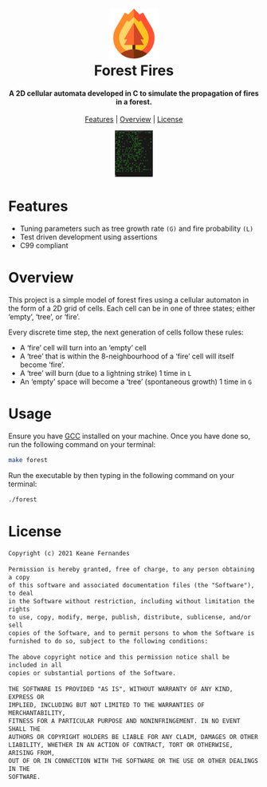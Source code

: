 <h1 align="center">
  <br>
    <img src=./docs/forest.png alt="forest.png" width="100"></a>
  <br>
  Forest Fires
  <br>
</h1>

<h4 align="center">A 2D cellular automata developed in C to simulate the propagation of fires in a forest.</h4>

<p align="center">
  <a href="#Features">Features</a> |
  <a href="#Overview">Overview</a> |
  <a href="#License">License</a>
</p>

<p align="center">
<img src="./docs/logo.jpg/../forest.gif" width=15% />
</p>

# Features
- Tuning parameters such as tree growth rate `(G)` and fire probability `(L)`
- Test driven development using assertions
- C99 compliant

# Overview
This project is a simple model of forest fires using a cellular automaton in the form of a 2D grid of cells. Each cell can be in one of three states; either ‘empty’, ‘tree’, or ‘fire’. 

Every discrete time step, the next generation of cells follow these rules:
- A ‘fire’ cell will turn into an ‘empty’ cell
- A ‘tree’ that is within the 8-neighbourhood of a ‘fire’ cell will itself become ‘fire’. 
- A ‘tree’ will burn (due to a lightning strike) 1 time in `L`
- An ‘empty’ space will become a ‘tree’ (spontaneous growth) 1 time in `G`

# Usage
Ensure you have [GCC](https://gcc.gnu.org) installed on your machine. Once you have done so, run the following command on your terminal:

```bash
make forest
```

Run the executable by then typing in the following command on your terminal:

```bash
./forest
```


# License

```
Copyright (c) 2021 Keane Fernandes

Permission is hereby granted, free of charge, to any person obtaining a copy
of this software and associated documentation files (the "Software"), to deal
in the Software without restriction, including without limitation the rights
to use, copy, modify, merge, publish, distribute, sublicense, and/or sell
copies of the Software, and to permit persons to whom the Software is
furnished to do so, subject to the following conditions:

The above copyright notice and this permission notice shall be included in all
copies or substantial portions of the Software.

THE SOFTWARE IS PROVIDED "AS IS", WITHOUT WARRANTY OF ANY KIND, EXPRESS OR
IMPLIED, INCLUDING BUT NOT LIMITED TO THE WARRANTIES OF MERCHANTABILITY,
FITNESS FOR A PARTICULAR PURPOSE AND NONINFRINGEMENT. IN NO EVENT SHALL THE
AUTHORS OR COPYRIGHT HOLDERS BE LIABLE FOR ANY CLAIM, DAMAGES OR OTHER
LIABILITY, WHETHER IN AN ACTION OF CONTRACT, TORT OR OTHERWISE, ARISING FROM,
OUT OF OR IN CONNECTION WITH THE SOFTWARE OR THE USE OR OTHER DEALINGS IN THE
SOFTWARE.
```
